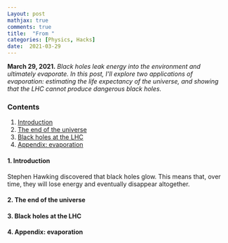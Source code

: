 ```yaml
---
Layout: post
mathjax: true
comments: true
title:  "From "
categories: [Physics, Hacks]
date:  2021-03-29
---
```


**March 29, 2021.** *Black holes leak energy into the environment and
  ultimately evaporate. In this post, I'll explore two applications of
  evaporation: estimating the life expectancy of the universe, and
  showing that the LHC cannot produce dangerous black holes.*

### Contents

1. <a href="#sec-1">Introduction</a>
2. <a href="#sec-2">The end of the universe</a>
3. <a href="#sec-3">Black holes at the LHC</a>
4. <a href="#sec-A">Appendix: evaporation</a>

#### 1. Introduction<a id="sec-1" name="sec-1"></a>

Stephen Hawking discovered that black holes glow.
This means that, over time, they will lose energy and eventually
disappear altogether.

#### 2. The end of the universe<a id="sec-2" name="sec-2"></a>

#### 3. Black holes at the LHC<a id="sec-3" name="sec-3"></a>

#### 4. Appendix: evaporation<a id="sec-3" name="sec-3"></a>
